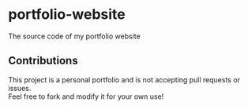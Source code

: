 # portfolio-website
The source code of my portfolio website

## Contributions
This project is a personal portfolio and is not accepting pull requests or issues.  
Feel free to fork and modify it for your own use!
